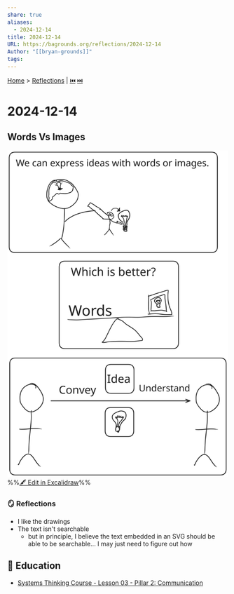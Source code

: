 ```yaml
---
share: true
aliases:
  - 2024-12-14
title: 2024-12-14
URL: https://bagrounds.org/reflections/2024-12-14
Author: "[[bryan-grounds]]"
tags: 
---
```

[Home](../index.md) > [Reflections](./index.md) | [⏮️](./2024-12-12.md) [⏭️](./2024-12-15.md)  
# 2024-12-14  
## Words Vs Images  
![words-vs-images](../words-vs-images.svg)  
%%[🖋 Edit in Excalidraw](../../words-vs-images.md)%%  
  
### 🪞 Reflections  
- I like the drawings  
- The text isn't searchable  
  - but in principle, I believe the text embedded in an SVG should be able to be searchable... I may just need to figure out how  
  
## 🧠 Education  
- [Systems Thinking Course - Lesson 03 - Pillar 2: Communication](../videos/systems-thinking-course-lesson-03-pillar-2-communication.md)  
